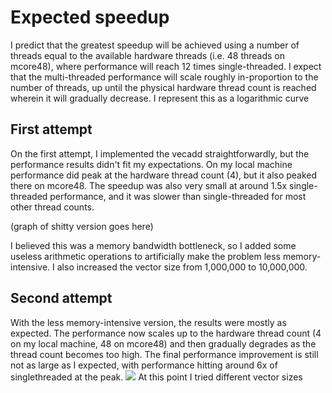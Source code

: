 # Expected speedup
I predict that the greatest speedup will be achieved using a number of threads equal to the available hardware threads (i.e. 48 threads on mcore48), where performance will reach 12 times single-threaded.
I expect that the multi-threaded performance will scale roughly in-proportion to the number of threads, up until the physical hardware thread count is reached wherein it will gradually decrease. 
I represent this as a logarithmic curve
## First attempt
On the first attempt, I implemented the vecadd straightforwardly, but the performance results didn't fit my expectations. On my local machine performance did peak at the hardware thread count (4), but it also peaked there on mcore48. The speedup was also very small at around 1.5x single-threaded performance, and it was slower than single-threaded for most other thread counts.

(graph of shitty version goes here)

I believed this was a memory bandwidth bottleneck, so I added some useless arithmetic operations to artificially make the problem less memory-intensive.  I also increased the vector size from 1,000,000 to 10,000,000.
## Second attempt
With the less memory-intensive version, the results were mostly as expected. The performance now scales up to the hardware thread count (4 on my local machine, 48 on mcore48) and then gradually degrades as the thread count becomes too high. The final performance improvement is still not as large as I expected, with performance hitting around 6x of singlethreaded at the peak.
![](chart.svg)
At this point I tried different vector sizes